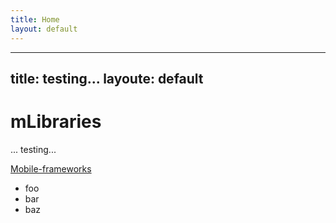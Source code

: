 ```yaml
---
title: Home
layout: default
---
```

---
title: testing...
layoute: default
---
# mLibraries
... testing...

<a href="Mobile-frameworks">Mobile-frameworks</a>

- foo
- bar
- baz
